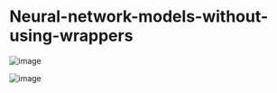 # Neural-network-models-without-using-wrappers

![image](https://github.com/hanfei1986/Neural-network-models-without-using-wrappers/assets/59255164/b302ff41-197e-44d1-ac6c-fd950e636ab8)

![image](https://github.com/hanfei1986/Neural-network-models-without-using-wrappers/assets/59255164/295a6163-aa53-4f6c-a32e-6fdc6d30d054)






